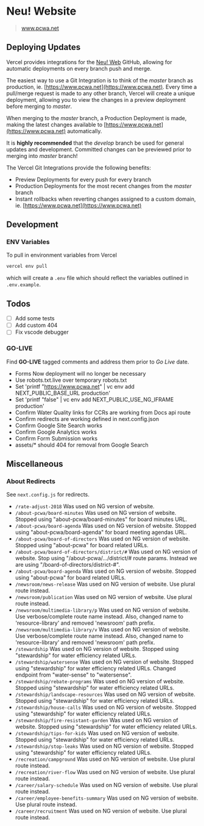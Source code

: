 # Neu! Website

> www.pcwa.net

## Deploying Updates

Vercel provides integrations for the [Neu! Web](https://github.com/placercountywater/neu-web) GitHub, allowing for automatic deployments on every branch push and merge.

The easiest way to use a Git Integration is to think of the _master_ branch as production, ie. [https://www.pcwa.net](https://www.pcwa.net). Every time a pull/merge request is made to any other branch, Vercel will create a unique deployment, allowing you to view the changes in a preview deployment before merging to _master_.

When merging to the _master_ branch, a Production Deployment is made, making the latest changes available to [https://www.pcwa.net](https://www.pcwa.net) automatically.

It is **highly recommended** that the _develop_ branch be used for general updates and development. Committed changes can be previewed prior to merging into _master_ branch!

The Vercel Git Integrations provide the following benefits:

- Preview Deployments for every push for every branch
- Production Deployments for the most recent changes from the _master_ branch
- Instant rollbacks when reverting changes assigned to a custom domain, ie. [https://www.pcwa.net](https://www.pcwa.net)

## Development

### ENV Variables

To pull in environment variables from Vercel

```sh
vercel env pull
```

which will create a `.env` file which should reflect the variables outlined in `.env.example`.

## Todos

- [ ] Add some tests
- [ ] Add custom 404
- [ ] Fix vscode debugger

### GO-LIVE

Find **GO-LIVE** tagged comments and address them prior to _Go Live_ date.

- Forms Now deployment will no longer be necessary
- Use robots.txt.live over temporary robots.txt
- Set 'printf "https://www.pcwa.net" | vc env add NEXT_PUBLIC_BASE_URL production'
- Set 'printf "false" | vc env add NEXT_PUBLIC_USE_NG_IFRAME production'
- Confirm Water Quality links for CCRs are working from Docs api route
- Confirm redirects are working defined in next.config.json
- Confirm Google Site Search works
- Confirm Google Analytics works
- Confirm Form Submission works
- assets/\* should 404 for removal from Google Search

## Miscellaneous

### About Redirects

See `next.config.js` for redirects.

- `/rate-adjust-2018` Was used on NG version of website.
- `/about-pcwa/board-minutes` Was used on NG version of website. Stopped using "about-pcwa/board-minutes" for board minutes URL.
- `/about-pcwa/board-agenda` Was used on NG version of website. Stopped using "about-pcwa/board-agenda" for board meeting agendas URL.
- `/about-pcwa/board-of-directors` Was used on NG version of website. Stopped using "about-pcwa" for board related URLs.
- `/about-pcwa/board-of-directors/district/#` Was used on NG version of website. Stop using "/about-pcwa/.../district/# route params. Instead we are using "/board-of-directors/district-#".
- `/about-pcwa/board-agenda` Was used on NG version of website. Stopped using "about-pcwa" for board related URLs.
- `/newsroom/news-release` Was used on NG version of website. Use plural route instead.
- `/newsroom/publication` Was used on NG version of website. Use plural route instead.
- `/newsroom/multimedia-library/p` Was used on NG version of website. Use verbose/complete route name instead. Also, changed name to 'resource-library' and removed 'newsroom' path prefix.
- `/newsroom/multimedia-library/v` Was used on NG version of website. Use verbose/complete route name instead. Also, changed name to 'resource-library' and removed 'newsroom' path prefix.
- `/stewardship` Was used on NG version of website. Stopped using "stewardship" for water efficiency related URLs.
- `/stewardship/watersense` Was used on NG version of website. Stopped using "stewardship" for water efficiency related URLs. Changed endpoint from "water-sense" to "watersense".
- `/stewardship/rebate-programs` Was used on NG version of website. Stopped using "stewardship" for water efficiency related URLs.
- `/stewardship/landscape-resources` Was used on NG version of website. Stopped using "stewardship" for water efficiency related URLs.
- `/stewardship/house-calls` Was used on NG version of website. Stopped using "stewardship" for water efficiency related URLs.
- `/stewardship/fire-resistant-garden` Was used on NG version of website. Stopped using "stewardship" for water efficiency related URLs.
- `/stewardship/tips-for-kids` Was used on NG version of website. Stopped using "stewardship" for water efficiency related URLs.
- `/stewardship/stop-leaks` Was used on NG version of website. Stopped using "stewardship" for water efficiency related URLs.
- `/recreation/campground` Was used on NG version of website. Use plural route instead.
- `/recreation/river-flow` Was used on NG version of website. Use plural route instead.
- `/career/salary-schedule` Was used on NG version of website. Use plural route instead.
- `/career/employee-benefits-summary` Was used on NG version of website. Use plural route instead.
- `/career/recruitment` Was used on NG version of website. Use plural route instead.
